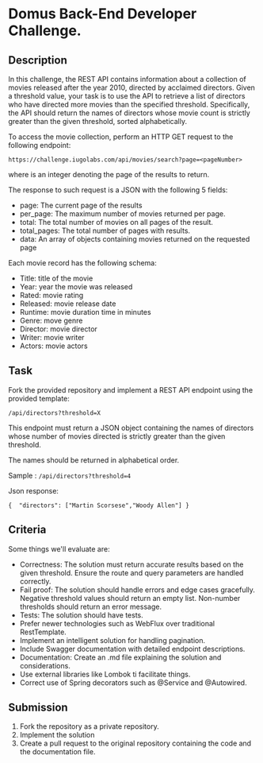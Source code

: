 # Domus Back-End Developer Challenge.

## Description 

In this challenge, the REST API contains information about a collection of movies released after the year 2010, directed by acclaimed directors.
Given a threshold value, your task is to use the API to retrieve a list of directors who have directed more movies than the specified threshold. Specifically, the API should return the names of directors whose movie count is strictly greater than the given threshold, sorted alphabetically.

To access the movie collection, perform an HTTP GET request to the following endpoint:

```
https://challenge.iugolabs.com/api/movies/search?page=<pageNumber>
```

where <pageNumber> is an integer denoting the page of the results to return.

The response to such request is a JSON with the following 5 fields:

- page: The current page of the results
- per_page: The maximum number of movies returned per page.
- total: The total number of movies on all pages of the result.
- total_pages: The total number of pages with results.
- data: An array of objects containing movies returned on the requested page

Each movie record has the following schema:

- Title: title of the movie
- Year: year the movie was released
- Rated: movie rating
- Released: movie release date
- Runtime: movie duration time in minutes
- Genre: move genre
- Director: movie director
- Writer: movie writer 
- Actors: movie actors  

##  Task

Fork the provided repository and implement a REST API endpoint using the provided template:

```
/api/directors?threshold=X
```

This endpoint must return a JSON object containing the names of directors whose number of movies directed is strictly greater than the given threshold.

The names should be returned in alphabetical order.

Sample : `/api/directors?threshold=4`

Json response:
```
{  "directors": ["Martin Scorsese","Woody Allen"] }
```

## Criteria

Some things we'll evaluate are:

- Correctness: The solution must return accurate results based on the given threshold. Ensure the route and query parameters are handled correctly.
- Fail proof: The solution should handle errors and edge cases gracefully. Negative threshold values should return an empty list. Non-number thresholds should return an error message.
- Tests: The solution should have tests.
- Prefer newer technologies such as WebFlux over traditional RestTemplate.
- Implement an intelligent solution for handling pagination.
- Include Swagger documentation with detailed endpoint descriptions.
- Documentation: Create an .md file explaining the solution and considerations.
- Use external libraries like Lombok ti facilitate things.
- Correct use of Spring decorators such as @Service and @Autowired.

## Submission

1. Fork the repository as a private repository.
2. Implement the solution
3. Create a pull request to the original repository containing the code and the documentation file.